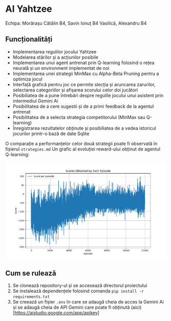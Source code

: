 # AI Yahtzee
 Echipa: Morărașu Cătălin B4, Savin Ionuț B4 Vasilică, Alexandru B4
 
## Funcționalități

- Implementarea regulilor jocului Yahtzee
- Modelarea stărilor și a acțiunilor posibile
- Implementarea unui agent antrenat prin Q-learning folosind o rețea neurală și un environment implementat de noi
- Implementarea unei strategii MinMax cu Alpha-Beta Pruning pentru a optimiza jocul
- Interfață grafică pentru joc ce permite slecția și aruncarea zarurilor, selectarea categoriilor și afișarea scorului celor doi jucători
- Posibiliatea de a pune întrebări despre regulile jocului unui asistent prin intermediul Gemini Ai
- Posibilitatea de a cere sugestii și de a primi feedback de la agentul antrenat
- Posibilitatea de a selecta strategia competitorului (MinMax sau Q-learning)
- Înregistrarea rezultatelor obținute și posibiliatea de a vedea istoricul jocurilor printr-o bază de date Sqlite

O comparație a performanțelor celor două strategii poate fi observată în fișierul `strategies.md`
Un grafic al evoluției reward-ului obținut de  agentul Q-learning:

![Q-learning](chart.png)
## Cum se rulează

1. Se clonează repository-ul și se accesează directorul proiectului
2. Se instalează dependențele folosind comanda `pip install -r requirements.txt`
3. Se creează un fișier `.env` în care se adaugă cheia de acces la Gemini Ai și se adaugă cheia de API Gemini care poate fi obținută (aici)[https://aistudio.google.com/app/apikey]